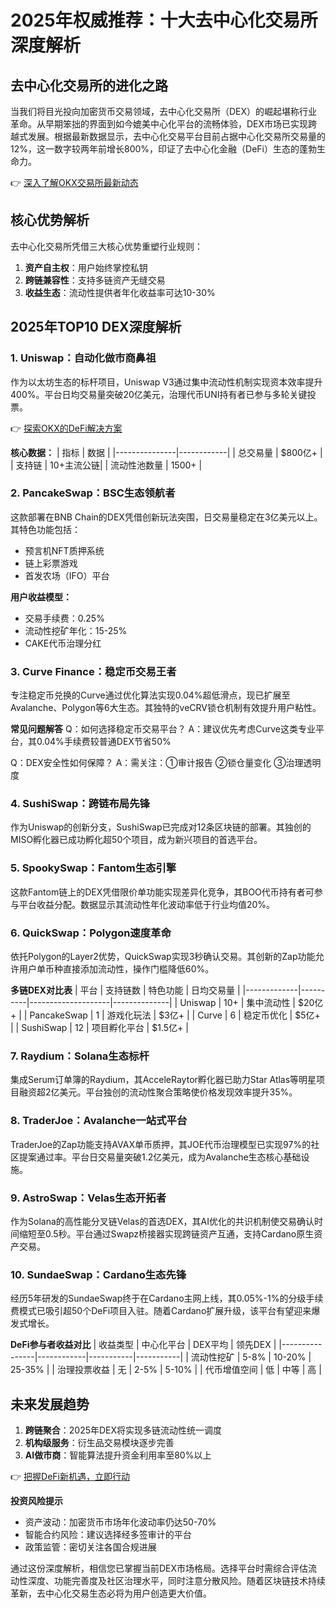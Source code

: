 # 2025年权威推荐：十大去中心化交易所深度解析

## 去中心化交易所的进化之路

当我们将目光投向加密货币交易领域，去中心化交易所（DEX）的崛起堪称行业革命。从早期笨拙的界面到如今媲美中心化平台的流畅体验，DEX市场已实现跨越式发展。根据最新数据显示，去中心化交易平台目前占据中心化交易所交易量的12%，这一数字较两年前增长800%，印证了去中心化金融（DeFi）生态的蓬勃生命力。

👉 [深入了解OKX交易所最新动态](https://bit.ly/okx_welcome)

## 核心优势解析

去中心化交易所凭借三大核心优势重塑行业规则：
1. **资产自主权**：用户始终掌控私钥
2. **跨链兼容性**：支持多链资产无缝交易
3. **收益生态**：流动性提供者年化收益率可达10-30%

## 2025年TOP10 DEX深度解析

### 1. Uniswap：自动化做市商鼻祖
作为以太坊生态的标杆项目，Uniswap V3通过集中流动性机制实现资本效率提升400%。平台日均交易量突破20亿美元，治理代币UNI持有者已参与多轮关键投票。

👉 [探索OKX的DeFi解决方案](https://bit.ly/okx_welcome)

**核心数据：**
| 指标          | 数据       |
|---------------|------------|
| 总交易量      | $800亿+    |
| 支持链        | 10+主流公链|
| 流动性池数量  | 1500+      |

### 2. PancakeSwap：BSC生态领航者
这款部署在BNB Chain的DEX凭借创新玩法突围，日交易量稳定在3亿美元以上。其特色功能包括：
- 预言机NFT质押系统
- 链上彩票游戏
- 首发农场（IFO）平台

**用户收益模型：**
- 交易手续费：0.25%
- 流动性挖矿年化：15-25%
- CAKE代币治理分红

### 3. Curve Finance：稳定币交易王者
专注稳定币兑换的Curve通过优化算法实现0.04%超低滑点，现已扩展至Avalanche、Polygon等6大生态。其独特的veCRV锁仓机制有效提升用户粘性。

**常见问题解答**
Q：如何选择稳定币交易平台？
A：建议优先考虑Curve这类专业平台，其0.04%手续费较普通DEX节省50%

Q：DEX安全性如何保障？
A：需关注：①审计报告 ②锁仓量变化 ③治理透明度

### 4. SushiSwap：跨链布局先锋
作为Uniswap的创新分支，SushiSwap已完成对12条区块链的部署。其独创的MISO孵化器已成功孵化超50个项目，成为新兴项目的首选平台。

### 5. SpookySwap：Fantom生态引擎
这款Fantom链上的DEX凭借限价单功能实现差异化竞争，其BOO代币持有者可参与平台收益分配。数据显示其流动性年化波动率低于行业均值20%。

### 6. QuickSwap：Polygon速度革命
依托Polygon的Layer2优势，QuickSwap实现3秒确认交易。其创新的Zap功能允许用户单币种直接添加流动性，操作门槛降低60%。

**多链DEX对比表**
| 平台        | 支持链数 | 特色功能           | 日均交易量   |
|-------------|----------|--------------------|--------------|
| Uniswap     | 10+      | 集中流动性         | $20亿+       |
| PancakeSwap | 1        | 游戏化玩法         | $3亿+        |
| Curve       | 6        | 稳定币优化         | $5亿+        |
| SushiSwap   | 12       | 项目孵化平台       | $1.5亿+      |

### 7. Raydium：Solana生态标杆
集成Serum订单簿的Raydium，其AcceleRaytor孵化器已助力Star Atlas等明星项目融资超2亿美元。平台独创的流动性聚合策略使价格发现效率提升35%。

### 8. TraderJoe：Avalanche一站式平台
TraderJoe的Zap功能支持AVAX单币质押，其JOE代币治理模型已实现97%的社区提案通过率。平台日交易量突破1.2亿美元，成为Avalanche生态核心基础设施。

### 9. AstroSwap：Velas生态开拓者
作为Solana的高性能分叉链Velas的首选DEX，其AI优化的共识机制使交易确认时间缩短至0.5秒。平台通过Swapz桥接器实现跨链资产互通，支持Cardano原生资产交易。

### 10. SundaeSwap：Cardano生态先锋
经历5年研发的SundaeSwap终于在Cardano主网上线，其0.05%-1%的分级手续费模式已吸引超50个DeFi项目入驻。随着Cardano扩展升级，该平台有望迎来爆发式增长。

**DeFi参与者收益对比**
| 收益类型       | 中心化平台 | DEX平均   | 领先DEX   |
|----------------|------------|-----------|-----------|
| 流动性挖矿     | 5-8%       | 10-20%    | 25-35%    |
| 治理投票收益   | 无         | 2-5%      | 5-10%     |
| 代币增值空间   | 低         | 中等      | 高        |

## 未来发展趋势

1. **跨链聚合**：2025年DEX将实现多链流动性统一调度
2. **机构级服务**：衍生品交易模块逐步完善
3. **AI做市商**：智能算法提升资金利用率至80%以上

👉 [把握DeFi新机遇，立即行动](https://bit.ly/okx_welcome)

**投资风险提示**
- 资产波动：加密货币市场年化波动率仍达50-70%
- 智能合约风险：建议选择经多签审计的平台
- 政策监管：密切关注各国合规进展

通过这份深度解析，相信您已掌握当前DEX市场格局。选择平台时需综合评估流动性深度、功能完善度及社区治理水平，同时注意分散风险。随着区块链技术持续革新，去中心化交易生态必将为用户创造更大价值。